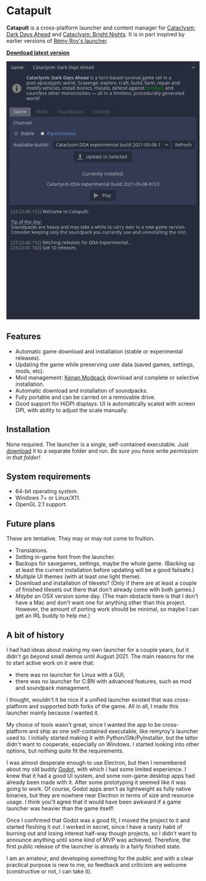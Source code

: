 # Catapult

**Catapult** is a cross-platform launcher and content manager for [Cataclysm: Dark Days Ahead](https://github.com/CleverRaven/Cataclysm-DDA) and [Cataclysm: Bright Nights](https://github.com/cataclysmbnteam/Cataclysm-BN). It is in part inspired by earlier versions of [Rémy Roy's launcher](https://github.com/remyroy/CDDA-Game-Launcher).

[**Download latest version**](https://github.com/qrrk/Catapult/releases/latest)



![Catapult UI](catapult_ui.gif)

## Features

- Automatic game download and installation (stable or experimental releases).
- Updating the game while preserving user data (saved games, settings, mods, etc).
- Mod management: [Kenan Modpack](https://github.com/Kenan2000/CDDA-Kenan-Modpack) download and complete or selective installation.
- Automatic download and installation of soundpacks.
- Fully portable and can be carried on a removable drive.
- Good support for HiDPI displays: UI is automatically scaled with screen DPI, with ability to adjust the scale manually.

## Installation

None required. The launcher is a single, self-contained executable. Just [download](https://github.com/qrrk/Catapult/releases) it to a separate folder and run. *Be sure you have write permission in that folder!*

## System requirements

- 64-bit operating system.
- Windows 7+ or Linux/X11.
- OpenGL 2.1 support.

## Future plans

These are tentative. They may or may not come to fruition.

- Translations.
- Setting in-game font from the launcher.
- Backups for savegames, settings, maybe the whole game.
  (Backing up at least the current installation before updating will be a good failsafe.)
- Multiple UI themes (with at least one light theme).
- Download and installation of tilesets?
  (Only if there are at least a couple of finished tilesets out there that don't already come with both games.)
- *Maybe* an OSX version some day.
  (The main obstacle here is that I don't have a Mac and don't want one for anything other than this project. However, the amount of porting work should be minimal, so maybe I can get an IRL buddy to help me.)

## A bit of history

I had had ideas about making my own launcher for a couple years, but it didn't go beyond small demos until August 2021. The main reasons for me to start active work on it were that:

- there was no launcher for Linux with a GUI;
- there was no launcher for C:BN with advanced features, such as mod and soundpack management.

I thought, wouldn't it be nice if a unified launcher existed that was cross-platform and supported both forks of the game. All in all, I made this launcher mainly because *I* wanted it.

My choice of tools wasn't great, since I wanted the app to be cross-platform and ship as one self-contained executable, like remyroy's launcher used to. I initially started making it with Python/Gtk/PyInstaller, but the latter didn't want to cooperate, especially on Windows. I started looking into other options, but nothing quite fit the requirements.

I was almost desperate enough to use Electron, but then I remembered about my old buddy [Godot](https://godotengine.org/), with which I had some limited experience. I knew that it had a good UI system, and some non-game desktop apps had already been made with it. After some prototyping it seemed like it was going to work. Of course, Godot apps aren't as lightweight as fully native binaries, but they are nowhere near Electron in terms of size and resource usage. I think you'll agree that it would have been awkward if a game launcher was heavier than the game itself!

Once I confirmed that Godot was a good fit, I moved the project to it and started fleshing it out. I worked in secret, since I have a nasty habit of burning out and losing interest half-way though projects, so I didn't want to announce anything until some kind of MVP was achieved. Therefore, the first public release of the launcher is already in a fairly finished state.

I am an amateur, and developing something for the public and with a clear practical purpose is new to me, so feedback and criticism are welcome (constructive or not, I can take it).
